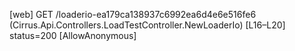 [web] GET /loaderio-ea179ca138937c6992ea6d4e6e516fe6  (Cirrus.Api.Controllers.LoadTestController.NewLoaderIo)  [L16–L20] status=200 [AllowAnonymous]

